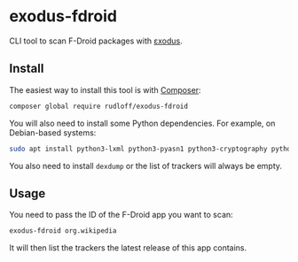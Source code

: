 # exodus-fdroid

CLI tool to scan F-Droid packages with [εxodus](https://exodus-privacy.eu.org/en/).

## Install

The easiest way to install this tool is with [Composer](https://getcomposer.org/):

```bash
composer global require rudloff/exodus-fdroid
```

You will also need to install some Python dependencies.
For example, on Debian-based systems:

```bash
sudo apt install python3-lxml python3-pyasn1 python3-cryptography python3-future gplaycli
```

You also need to install `dexdump` or the list of trackers will always be empty.

## Usage

You need to pass the ID of the F-Droid app you want to scan:

```bash
exodus-fdroid org.wikipedia
```

It will then list the trackers the latest release of this app contains.
